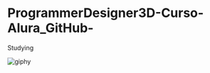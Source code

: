 # ProgrammerDesigner3D-Curso-Alura_GitHub-
Studying

![giphy](https://github.com/ProgrammerDesigner3D/ProgrammerDesigner3D-Curso-Alura_GitHub-/assets/18373344/ac108f2a-f1f9-4dd4-8c22-ffc5e117e649)


